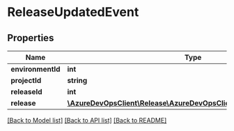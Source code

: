 # ReleaseUpdatedEvent

## Properties
Name | Type | Description | Notes
------------ | ------------- | ------------- | -------------
**environmentId** | **int** |  | [optional] 
**projectId** | **string** |  | [optional] 
**releaseId** | **int** |  | [optional] 
**release** | [**\AzureDevOpsClient\Release\AzureDevOpsClient\Release\Model\Release**](Release.md) |  | [optional] 

[[Back to Model list]](../README.md#documentation-for-models) [[Back to API list]](../README.md#documentation-for-api-endpoints) [[Back to README]](../README.md)


